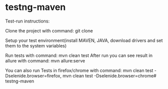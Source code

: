 # testng-maven
Test-run instructions:

Clone the project with command:
git clone

Setup your test environment(install MAVEN, JAVA, download drivers and set them to the system variables)

Run tests with command: mvn clean test
After run you can see result in  allure with command: mvn allure:serve

You can also run Tests in firefox/chrome with command: mvn clean test -Dselenide.browser=firefox, mvn clean test -Dselenide.browser=chrome# testng-maven
